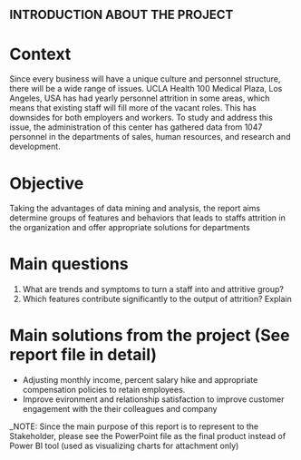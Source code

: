 ## INTRODUCTION ABOUT THE PROJECT
# Context
Since every business will have a unique culture and personnel structure, there will be a wide range of issues. UCLA Health 100 Medical Plaza, Los Angeles, USA has had yearly personnel attrition in some areas, which means that existing staff will fill more of the vacant roles. This has downsides for both employers and workers. To study and address this issue, the administration of this center has gathered data from 1047 personnel in the departments of sales, human resources, and research and development.
# Objective
Taking the advantages of data mining and analysis, the report aims determine groups of features and behaviors that leads to staffs attrition in the organization and offer appropriate solutions for departments
# Main questions
1) What are trends and symptoms to turn a staff into and attritive group?
2) Which features contribute significantly to the output of attrition? Explain
# Main solutions from the project (See report file in detail)
* Adjusting monthly income, percent salary hike and appropriate compensation policies to retain employees.
* Improve evironment and relationship satisfaction to improve customer engagement with the their colleagues and company

_NOTE: Since the main purpose of this report is to represent to the Stakeholder, please see the PowerPoint file as the final product instead of Power BI tool (used as visualizing charts for attachment only)
